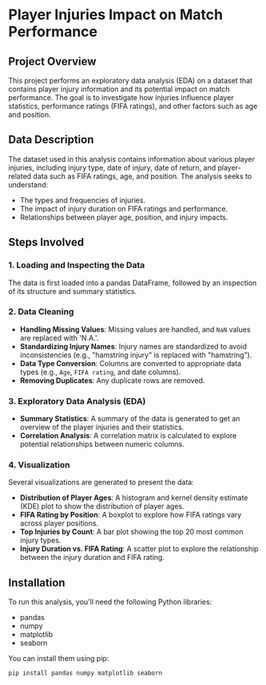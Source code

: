 # Player Injuries Impact on Match Performance

## Project Overview
This project performs an exploratory data analysis (EDA) on a dataset that contains player injury information and its potential impact on match performance. The goal is to investigate how injuries influence player statistics, performance ratings (FIFA ratings), and other factors such as age and position.

## Data Description
The dataset used in this analysis contains information about various player injuries, including injury type, date of injury, date of return, and player-related data such as FIFA ratings, age, and position. The analysis seeks to understand:
- The types and frequencies of injuries.
- The impact of injury duration on FIFA ratings and performance.
- Relationships between player age, position, and injury impacts.

## Steps Involved

### 1. Loading and Inspecting the Data
The data is first loaded into a pandas DataFrame, followed by an inspection of its structure and summary statistics.

### 2. Data Cleaning
- **Handling Missing Values**: Missing values are handled, and `NaN` values are replaced with 'N.A.'.
- **Standardizing Injury Names**: Injury names are standardized to avoid inconsistencies (e.g., "hamstring injury" is replaced with "hamstring").
- **Data Type Conversion**: Columns are converted to appropriate data types (e.g., `Age`, `FIFA rating`, and date columns).
- **Removing Duplicates**: Any duplicate rows are removed.

### 3. Exploratory Data Analysis (EDA)
- **Summary Statistics**: A summary of the data is generated to get an overview of the player injuries and their statistics.
- **Correlation Analysis**: A correlation matrix is calculated to explore potential relationships between numeric columns.

### 4. Visualization
Several visualizations are generated to present the data:
- **Distribution of Player Ages**: A histogram and kernel density estimate (KDE) plot to show the distribution of player ages.
- **FIFA Rating by Position**: A boxplot to explore how FIFA ratings vary across player positions.
- **Top Injuries by Count**: A bar plot showing the top 20 most common injury types.
- **Injury Duration vs. FIFA Rating**: A scatter plot to explore the relationship between the injury duration and FIFA rating.

## Installation

To run this analysis, you'll need the following Python libraries:
- pandas
- numpy
- matplotlib
- seaborn

You can install them using pip:

```bash
pip install pandas numpy matplotlib seaborn
